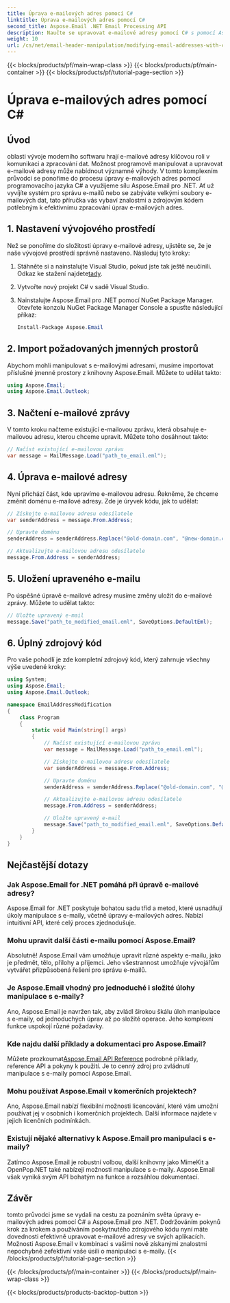 ```yaml
---
title: Úprava e-mailových adres pomocí C#
linktitle: Úprava e-mailových adres pomocí C#
second_title: Aspose.Email .NET Email Processing API
description: Naučte se upravovat e-mailové adresy pomocí C# s pomocí Aspose.Email for .NET. Chcete-li efektivně manipulovat s e-mailovými adresami, postupujte podle tohoto podrobného průvodce.
weight: 10
url: /cs/net/email-header-manipulation/modifying-email-addresses-with-csharp/
---
```


{{< blocks/products/pf/main-wrap-class >}}
{{< blocks/products/pf/main-container >}}
{{< blocks/products/pf/tutorial-page-section >}}

# Úprava e-mailových adres pomocí C#


## Úvod

oblasti vývoje moderního softwaru hrají e-mailové adresy klíčovou roli v komunikaci a zpracování dat. Možnost programově manipulovat a upravovat e-mailové adresy může nabídnout významné výhody. V tomto komplexním průvodci se ponoříme do procesu úpravy e-mailových adres pomocí programovacího jazyka C# a využijeme sílu Aspose.Email pro .NET. Ať už vyvíjíte systém pro správu e-mailů nebo se zabýváte velkými soubory e-mailových dat, tato příručka vás vybaví znalostmi a zdrojovým kódem potřebným k efektivnímu zpracování úprav e-mailových adres.


## 1. Nastavení vývojového prostředí

Než se ponoříme do složitosti úpravy e-mailové adresy, ujistěte se, že je naše vývojové prostředí správně nastaveno. Následuj tyto kroky:

1.  Stáhněte si a nainstalujte Visual Studio, pokud jste tak ještě neučinili. Odkaz ke stažení najdete[tady](https://visualstudio.microsoft.com/downloads/).

2. Vytvořte nový projekt C# v sadě Visual Studio.

3. Nainstalujte Aspose.Email pro .NET pomocí NuGet Package Manager. Otevřete konzolu NuGet Package Manager Console a spusťte následující příkaz:
   
   ```csharp
   Install-Package Aspose.Email
   ```

## 2. Import požadovaných jmenných prostorů

Abychom mohli manipulovat s e-mailovými adresami, musíme importovat příslušné jmenné prostory z knihovny Aspose.Email. Můžete to udělat takto:

```csharp
using Aspose.Email;
using Aspose.Email.Outlook;
```

## 3. Načtení e-mailové zprávy

V tomto kroku načteme existující e-mailovou zprávu, která obsahuje e-mailovou adresu, kterou chceme upravit. Můžete toho dosáhnout takto:

```csharp
// Načíst existující e-mailovou zprávu
var message = MailMessage.Load("path_to_email.eml");
```

## 4. Úprava e-mailové adresy

Nyní přichází část, kde upravíme e-mailovou adresu. Řekněme, že chceme změnit doménu e-mailové adresy. Zde je úryvek kódu, jak to udělat:

```csharp
// Získejte e-mailovou adresu odesílatele
var senderAddress = message.From.Address;

// Upravte doménu
senderAddress = senderAddress.Replace("@old-domain.com", "@new-domain.com");

// Aktualizujte e-mailovou adresu odesílatele
message.From.Address = senderAddress;
```

## 5. Uložení upraveného e-mailu

Po úspěšné úpravě e-mailové adresy musíme změny uložit do e-mailové zprávy. Můžete to udělat takto:

```csharp
// Uložte upravený e-mail
message.Save("path_to_modified_email.eml", SaveOptions.DefaultEml);
```

## 6. Úplný zdrojový kód

Pro vaše pohodlí je zde kompletní zdrojový kód, který zahrnuje všechny výše uvedené kroky:

```csharp
using System;
using Aspose.Email;
using Aspose.Email.Outlook;

namespace EmailAddressModification
{
    class Program
    {
        static void Main(string[] args)
        {
            // Načíst existující e-mailovou zprávu
            var message = MailMessage.Load("path_to_email.eml");

            // Získejte e-mailovou adresu odesílatele
            var senderAddress = message.From.Address;

            // Upravte doménu
            senderAddress = senderAddress.Replace("@old-domain.com", "@new-domain.com");

            // Aktualizujte e-mailovou adresu odesílatele
            message.From.Address = senderAddress;

            // Uložte upravený e-mail
            message.Save("path_to_modified_email.eml", SaveOptions.DefaultEml);
        }
    }
}
```

## Nejčastější dotazy

### Jak Aspose.Email for .NET pomáhá při úpravě e-mailové adresy?

Aspose.Email for .NET poskytuje bohatou sadu tříd a metod, které usnadňují úkoly manipulace s e-maily, včetně úpravy e-mailových adres. Nabízí intuitivní API, které celý proces zjednodušuje.

### Mohu upravit další části e-mailu pomocí Aspose.Email?

Absolutně! Aspose.Email vám umožňuje upravit různé aspekty e-mailu, jako je předmět, tělo, přílohy a příjemci. Jeho všestrannost umožňuje vývojářům vytvářet přizpůsobená řešení pro správu e-mailů.

### Je Aspose.Email vhodný pro jednoduché i složité úlohy manipulace s e-maily?

Ano, Aspose.Email je navržen tak, aby zvládl širokou škálu úloh manipulace s e-maily, od jednoduchých úprav až po složité operace. Jeho komplexní funkce uspokojí různé požadavky.

### Kde najdu další příklady a dokumentaci pro Aspose.Email?

Můžete prozkoumat[Aspose.Email API Reference](https://reference.aspose.com/email/net/) podrobné příklady, reference API a pokyny k použití. Je to cenný zdroj pro zvládnutí manipulace s e-maily pomocí Aspose.Email.

### Mohu používat Aspose.Email v komerčních projektech?

Ano, Aspose.Email nabízí flexibilní možnosti licencování, které vám umožní používat jej v osobních i komerčních projektech. Další informace najdete v jejich licenčních podmínkách.

### Existují nějaké alternativy k Aspose.Email pro manipulaci s e-maily?

Zatímco Aspose.Email je robustní volbou, další knihovny jako MimeKit a OpenPop.NET také nabízejí možnosti manipulace s e-maily. Aspose.Email však vyniká svým API bohatým na funkce a rozsáhlou dokumentací.

## Závěr

tomto průvodci jsme se vydali na cestu za poznáním světa úpravy e-mailových adres pomocí C# a Aspose.Email pro .NET. Dodržováním pokynů krok za krokem a používáním poskytnutého zdrojového kódu nyní máte dovednosti efektivně upravovat e-mailové adresy ve svých aplikacích. Možnosti Aspose.Email v kombinaci s vašimi nově získanými znalostmi nepochybně zefektivní vaše úsilí o manipulaci s e-maily.
{{< /blocks/products/pf/tutorial-page-section >}}

{{< /blocks/products/pf/main-container >}}
{{< /blocks/products/pf/main-wrap-class >}}

{{< blocks/products/products-backtop-button >}}
